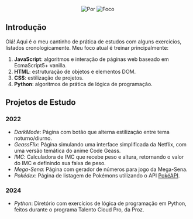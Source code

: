 <p align="center">
    <img alt="Por" src="https://img.shields.io/badge/Por-Emily%20Matias-purple?style=for-the-badge">
    <img alt="Foco" src="https://img.shields.io/badge/Foco-JS,_HTML,_CSS,_Python-blue?style=for-the-badge">
</p>

## Introdução

Olá! Aqui é o meu cantinho de prática de estudos com alguns exercícios, listados cronologicamente. Meu foco atual é treinar principalmente:

1. **JavaScript**: algoritmos e interação de páginas web baseado em EcmaScript5+ vanilla.
2. **HTML**: estruturação de objetos e elementos DOM.
3. **CSS**: estilização de projetos.
4. **Python**: algoritmos de prática de lógica de programação.

## Projetos de Estudo
### 2022

- _DarkMode_: Página com botão que alterna estilização entre tema noturno/diurno.
- _GeassFlix_: Página simulando uma interface simplificada da Netflix, com uma versão temática do anime Code Geass.
- _IMC_: Calculadora de IMC que recebe peso e altura, retornando o valor do IMC e definindo sua faixa de peso.
- _Mega-Sena_: Página com gerador de números para jogo da Mega-Sena.
- _Pokédex_: Página de listagem de Pokémons utilizando o API [PokéAPI](https://pokeapi.co/about).

### 2024

- _Python_: Diretório com exercícios de lógica de programação em Python, feitos durante o programa Talento Cloud Pro, da Proz.
